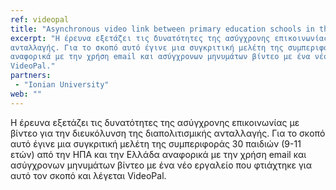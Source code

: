 ```yaml
---
ref: videopal
title: "Asynchronous video link between primary education schools in the USA and Greece"
excerpt: "H έρευνα εξετάζει τις δυνατότητες της ασύγχρονης επικοινωνίας με βίντεο για την διευκόλυνση της διαπολιτισμικής 
ανταλλαγής. Για το σκοπό αυτό έγινε μια συγκριτική μελέτη της συμπεριφοράς 30 παιδιών (9-11 ετών) από την ΗΠΑ και την Ελλάδα
αναφορικά με την χρήση email και ασύγχρονων μηνυμάτων βίντεο με ένα νέο εργαλείο που φτιάχτηκε για αυτό τον σκοπό και λέγεται
VideoPal."
partners:
 - "Ionian University"
web: ""
---
```


H έρευνα εξετάζει τις δυνατότητες της ασύγχρονης επικοινωνίας με βίντεο για την διευκόλυνση της διαπολιτισμικής ανταλλαγής.
Για το σκοπό αυτό έγινε μια συγκριτική μελέτη της συμπεριφοράς 30 παιδιών (9-11 ετών) από την ΗΠΑ και την Ελλάδα αναφορικά με την 
χρήση email και ασύγχρονων μηνυμάτων βίντεο με ένα νέο εργαλείο που φτιάχτηκε για αυτό τον σκοπό και λέγεται VideoPal.

